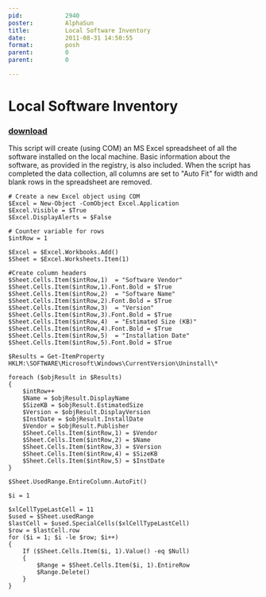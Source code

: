 ```yaml
---
pid:            2940
poster:         AlphaSun
title:          Local Software Inventory
date:           2011-08-31 14:50:55
format:         posh
parent:         0
parent:         0

---
```


# Local Software Inventory

### [download](2940.ps1)

This script will create (using COM) an MS Excel spreadsheet of all the software installed on the local machine. Basic information about the software, as provided in the registry, is also included. When the script has completed the data collection, all columns are set to "Auto Fit" for width and blank rows in the spreadsheet are removed.

```posh
# Create a new Excel object using COM
$Excel = New-Object -ComObject Excel.Application
$Excel.Visible = $True
$Excel.DisplayAlerts = $False

# Counter variable for rows
$intRow = 1

$Excel = $Excel.Workbooks.Add()
$Sheet = $Excel.Worksheets.Item(1)

#Create column headers
$Sheet.Cells.Item($intRow,1)  = "Software Vendor"
$Sheet.Cells.Item($intRow,1).Font.Bold = $True
$Sheet.Cells.Item($intRow,2)  = "Software Name"
$Sheet.Cells.Item($intRow,2).Font.Bold = $True
$Sheet.Cells.Item($intRow,3)  = "Version"
$Sheet.Cells.Item($intRow,3).Font.Bold = $True
$Sheet.Cells.Item($intRow,4)  = "Estimated Size (KB)"
$Sheet.Cells.Item($intRow,4).Font.Bold = $True
$Sheet.Cells.Item($intRow,5)  = "Installation Date"
$Sheet.Cells.Item($intRow,5).Font.Bold = $True

$Results = Get-ItemProperty HKLM:\SOFTWARE\Microsoft\Windows\CurrentVersion\Uninstall\*

foreach ($objResult in $Results)
{
	$intRow++
	$Name = $objResult.DisplayName
	$SizeKB = $objResult.EstimatedSize
	$Version = $objResult.DisplayVersion
	$InstDate = $objResult.InstallDate
	$Vendor = $objResult.Publisher
	$Sheet.Cells.Item($intRow,1) = $Vendor
	$Sheet.Cells.Item($intRow,2) = $Name
	$Sheet.Cells.Item($intRow,3) = $Version
	$Sheet.Cells.Item($intRow,4) = $SizeKB
	$Sheet.Cells.Item($intRow,5) = $InstDate
}

$Sheet.UsedRange.EntireColumn.AutoFit()

$i = 1

$xlCellTypeLastCell = 11
$used = $Sheet.usedRange
$lastCell = $used.SpecialCells($xlCellTypeLastCell)
$row = $lastCell.row
for ($i = 1; $i -le $row; $i++)
{
	If ($Sheet.Cells.Item($i, 1).Value() -eq $Null)
	{
		$Range = $Sheet.Cells.Item($i, 1).EntireRow
		$Range.Delete()
	}
}
```
